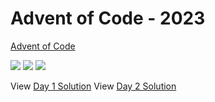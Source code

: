 Advent of Code - 2023
=====================

[Advent of Code](https://adventofcode.com)

![](https://img.shields.io/badge/day%20📅-9-blue)
![](https://img.shields.io/badge/stars%20⭐-4-yellow)
![](https://img.shields.io/badge/days%20completed-2-red)

View [Day 1 Solution](1/README.md)
View [Day 2 Solution](2/README.md)